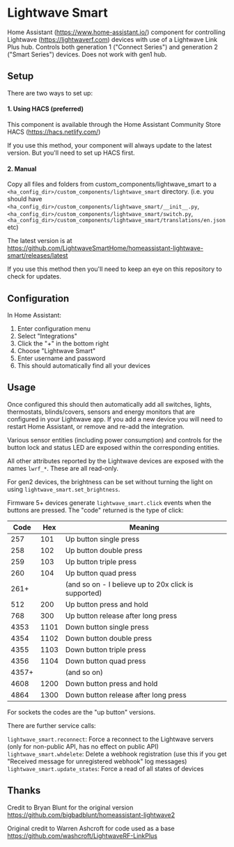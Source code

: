 # Lightwave Smart

Home Assistant (https://www.home-assistant.io/) component for controlling Lightwave (https://lightwaverf.com) devices with use of a Lightwave Link Plus hub. Controls both generation 1 ("Connect Series") and generation 2 ("Smart Series") devices. Does not work with gen1 hub.

## Setup
There are two ways to set up:

#### 1. Using HACS (preferred)
This component is available through the Home Assistant Community Store HACS (https://hacs.netlify.com/)

If you use this method, your component will always update to the latest version. But you'll need to set up HACS first.

#### 2. Manual
Copy all files and folders from custom_components/lightwave_smart to a `<ha_config_dir>/custom_components/lightwave_smart` directory. (i.e. you should have `<ha_config_dir>/custom_components/lightwave_smart/__init__.py`, `<ha_config_dir>/custom_components/lightwave_smart/switch.py`, `<ha_config_dir>/custom_components/lightwave_smart/translations/en.json` etc)

The latest version is at https://github.com/LightwaveSmartHome/homeassistant-lightwave-smart/releases/latest

If you use this method then you'll need to keep an eye on this repository to check for updates.

## Configuration
In Home Assistant:

1. Enter configuration menu
2. Select "Integrations"
3. Click the "+" in the bottom right
4. Choose "Lightwave Smart"
5. Enter username and password
6. This should automatically find all your devices

## Usage
Once configured this should then automatically add all switches, lights, thermostats, blinds/covers, sensors and energy monitors that are configured in your Lightwave app. If you add a new device you will need to restart Home Assistant, or remove and re-add the integration.

Various sensor entities (including power consumption) and controls for the button lock and status LED are exposed within the corresponding entities.

All other attributes reported by the Lightwave devices are exposed with the names `lwrf_*`. These are all read-only.

For gen2 devices, the brightness can be set without turning the light on using `lightwave_smart.set_brightness`.

Firmware 5+ devices generate `lightwave_smart.click` events when the buttons are pressed. The "code" returned is the type of click:

Code|Hex|Meaning
----|----|----
257|101|Up button single press
258|102|Up button double press
259|103|Up button triple press
260|104|Up button quad press
261+||(and so on - I believe up to 20x click is supported)
512|200|Up button press and hold
768|300|Up button release after long press
4353|1101|Down button single press
4354|1102|Down button double press
4355|1103|Down button triple press
4356|1104|Down button quad press
4357+||(and so on)
4608|1200|Down button press and hold
4864|1300|Down button release after long press

For sockets the codes are the "up button" versions.

There are further service calls:

`lightwave_smart.reconnect`: Force a reconnect to the Lightwave servers (only for non-public API, has no effect on public API)
`lightwave_smart.whdelete`: Delete a webhook registration (use this if you get "Received message for unregistered webhook" log messages)
`lightwave_smart.update_states`: Force a read of all states of devices

## Thanks
Credit to Bryan Blunt for the original version https://github.com/bigbadblunt/homeassistant-lightwave2

Original credit to Warren Ashcroft for code used as a base https://github.com/washcroft/LightwaveRF-LinkPlus
